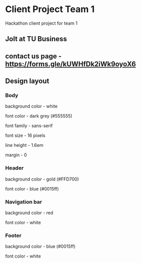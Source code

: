 # Client Project Team 1
Hackathon client project for team 1
## Jolt at TU Business
## contact us page - https://forms.gle/kUWHfDk2iWk9oyoX6 
## Design layout

### Body

background color - white

font color - dark grey (#555555)

font family - sans-serif

font size - 16 pixels

line height - 1.6em

margin - 0

### Header

background color - gold (#FFD700)

font color - blue (#0015ff)

### Navigation bar

background color - red

font color - white

### Footer

background color - blue (#0015ff)

font color - white
